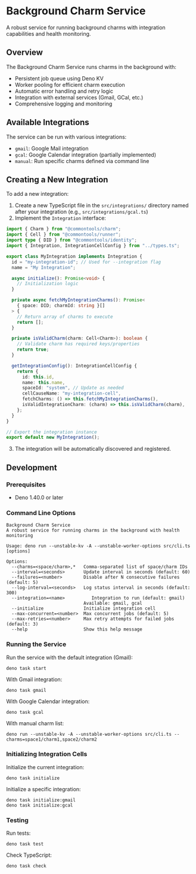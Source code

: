# Background Charm Service

A robust service for running background charms with integration capabilities and
health monitoring.

## Overview

The Background Charm Service runs charms in the background with:

- Persistent job queue using Deno KV
- Worker pooling for efficient charm execution
- Automatic error handling and retry logic
- Integration with external services (Gmail, GCal, etc.)
- Comprehensive logging and monitoring

## Available Integrations

The service can be run with various integrations:

- `gmail`: Google Mail integration
- `gcal`: Google Calendar integration (partially implemented)
- `manual`: Run specific charms defined via command line

## Creating a New Integration

To add a new integration:

1. Create a new TypeScript file in the `src/integrations/` directory named after
   your integration (e.g., `src/integrations/gcal.ts`)
2. Implement the `Integration` interface:

```typescript
import { Charm } from "@commontools/charm";
import { Cell } from "@commontools/runner";
import type { DID } from "@commontools/identity";
import { Integration, IntegrationCellConfig } from "../types.ts";

export class MyIntegration implements Integration {
  id = "my-integration-id"; // Used for --integration flag
  name = "My Integration";

  async initialize(): Promise<void> {
    // Initialization logic
  }

  private async fetchMyIntegrationCharms(): Promise<
    { space: DID; charmId: string }[]
  > {
    // Return array of charms to execute
    return [];
  }

  private isValidCharm(charm: Cell<Charm>): boolean {
    // Validate charm has required keys/properties
    return true;
  }

  getIntegrationConfig(): IntegrationCellConfig {
    return {
      id: this.id,
      name: this.name,
      spaceId: "system", // Update as needed
      cellCauseName: "my-integration-cell",
      fetchCharms: () => this.fetchMyIntegrationCharms(),
      isValidIntegrationCharm: (charm) => this.isValidCharm(charm),
    };
  }
}

// Export the integration instance
export default new MyIntegration();
```

3. The integration will be automatically discovered and registered.

## Development

### Prerequisites

- Deno 1.40.0 or later

### Command Line Options

```
Background Charm Service
A robust service for running charms in the background with health monitoring

Usage: deno run --unstable-kv -A --unstable-worker-options src/cli.ts [options]

Options:
  --charms=<space/charm>,*   Comma-separated list of space/charm IDs
  --interval=<seconds>       Update interval in seconds (default: 60)
  --failures=<number>        Disable after N consecutive failures (default: 5)
  --log-interval=<seconds>   Log status interval in seconds (default: 300)
  --integration=<name>          Integration to run (default: gmail)
                             Available: gmail, gcal
  --initialize               Initialize integration cell
  --max-concurrent=<number>  Max concurrent jobs (default: 5)
  --max-retries=<number>     Max retry attempts for failed jobs (default: 3)
  --help                     Show this help message
```

### Running the Service

Run the service with the default integration (Gmail):

```
deno task start
```

With Gmail integration:

```
deno task gmail
```

With Google Calendar integration:

```
deno task gcal
```

With manual charm list:

```
deno run --unstable-kv -A --unstable-worker-options src/cli.ts --charms=space1/charm1,space2/charm2
```

### Initializing Integration Cells

Initialize the current integration:

```
deno task initialize
```

Initialize a specific integration:

```
deno task initialize:gmail
deno task initialize:gcal
```

### Testing

Run tests:

```
deno task test
```

Check TypeScript:

```
deno task check
```
